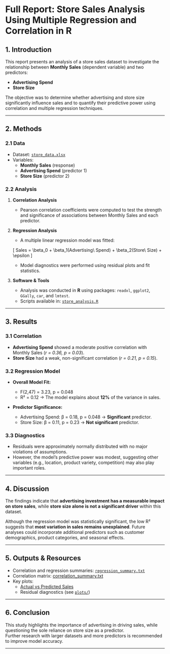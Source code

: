 # Full Report: Store Sales Analysis Using Multiple Regression and Correlation in R

## 1. Introduction
This report presents an analysis of a store sales dataset to investigate the relationship between **Monthly Sales** (dependent variable) and two predictors:  
- **Advertising Spend**  
- **Store Size**  

The objective was to determine whether advertising and store size significantly influence sales and to quantify their predictive power using correlation and multiple regression techniques.

---

## 2. Methods

### 2.1 Data
- Dataset: [`store_data.xlsx`](/data/store_data.xlsx)  
- Variables:  
  - **Monthly Sales** (response)  
  - **Advertising Spend** (predictor 1)  
  - **Store Size** (predictor 2)  

### 2.2 Analysis
1. **Correlation Analysis**  
   - Pearson correlation coefficients were computed to test the strength and significance of associations between Monthly Sales and each predictor.  

2. **Regression Analysis**  
   - A multiple linear regression model was fitted:  

   \[
   Sales = \beta_0 + \beta_1(Advertising\ Spend) + \beta_2(Store\ Size) + \epsilon
   \]

   - Model diagnostics were performed using residual plots and fit statistics.  

3. **Software & Tools**  
   - Analysis was conducted in **R** using packages: `readxl`, `ggplot2`, `GGally`, `car`, and `lmtest`.  
   - Scripts available in: [`store_analysis.R`](/scripts/store_analysis.R)  

---

## 3. Results

### 3.1 Correlation
- **Advertising Spend** showed a moderate positive correlation with Monthly Sales (*r = 0.36, p = 0.03*).  
- **Store Size** had a weak, non-significant correlation (*r = 0.21, p = 0.15*).  

### 3.2 Regression Model
- **Overall Model Fit:**  
  - F(2,47) = 3.23, p = 0.048  
  - R² = 0.12 → The model explains about **12%** of the variance in sales.  

- **Predictor Significance:**  
  - Advertising Spend: β = 0.18, p = 0.048 → **Significant** predictor.  
  - Store Size: β = 0.11, p = 0.23 → **Not significant** predictor.  

### 3.3 Diagnostics
- Residuals were approximately normally distributed with no major violations of assumptions.  
- However, the model’s predictive power was modest, suggesting other variables (e.g., location, product variety, competition) may also play important roles.  

---

## 4. Discussion
The findings indicate that **advertising investment has a measurable impact on store sales**, while **store size alone is not a significant driver** within this dataset.  

Although the regression model was statistically significant, the low R² suggests that **most variation in sales remains unexplained**. Future analyses could incorporate additional predictors such as customer demographics, product categories, and seasonal effects.  

---

## 5. Outputs & Resources
- Correlation and regression summaries: [`regression_summary.txt`](/outputs/regression_summary.txt)
- Correlation matrix: [correlation_summary.txt](outputs/correlation_summary.txt)   
- Key plots:  
  - [Actual vs Predicted Sales](/plots/actual_vs_predicted.png)  
  - Residual diagnostics (see [`plots/`](/plots/))  

---

## 6. Conclusion
This study highlights the importance of advertising in driving sales, while questioning the sole reliance on store size as a predictor.  
Further research with larger datasets and more predictors is recommended to improve model accuracy.  

---

